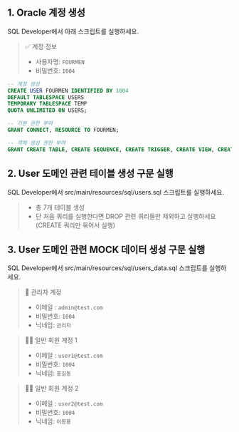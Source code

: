 ## 1. Oracle 계정 생성

SQL Developer에서 아래 스크립트를 실행하세요.

> ✅ 계정 정보  
> - 사용자명: `FOURMEN`  
> - 비밀번호: `1004`

```sql
-- 계정 생성
CREATE USER FOURMEN IDENTIFIED BY 1004
DEFAULT TABLESPACE USERS
TEMPORARY TABLESPACE TEMP
QUOTA UNLIMITED ON USERS;

-- 기본 권한 부여
GRANT CONNECT, RESOURCE TO FOURMEN;

-- 객체 생성 권한 부여
GRANT CREATE TABLE, CREATE SEQUENCE, CREATE TRIGGER, CREATE VIEW, CREATE PROCEDURE TO FOURMEN;
```

## 2. User 도메인 관련 테이블 생성 구문 실행

SQL Developer에서 src/main/resources/sql/users.sql 스크립트를 실행하세요.

> - 총 7개 테이블 생성
> - 단 처음 쿼리를 실행한다면 DROP 관련 쿼리들만 제외하고 실행하세요 (CREATE 쿼리만 묶어서 실행)

## 3. User 도메인 관련 MOCK 데이터 생성 구문 실행

SQL Developer에서 src/main/resources/sql/users_data.sql 스크립트를 실행하세요.

> 👑 관리자 계정
> - 이메일 : `admin@test.com` 
> - 비밀번호: `1004`
> - 닉네임: `관리자`

> 🙋‍♂️ 일반 회원 계정 1
> - 이메일 : `user1@test.com` 
> - 비밀번호: `1004`
> - 닉네임: `홍길동`

> 🙋‍♂️ 일반 회원 계정 2
> - 이메일 : `user2@test.com` 
> - 비밀번호: `1004`
> - 닉네임: `이몽룡`
